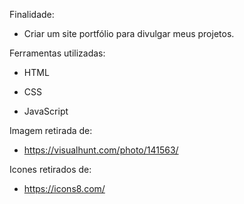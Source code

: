 Finalidade:

- Criar um site portfólio para divulgar meus projetos.

Ferramentas utilizadas:

- HTML

- CSS

- JavaScript

Imagem retirada de:

- https://visualhunt.com/photo/141563/

Icones retirados de:

- https://icons8.com/